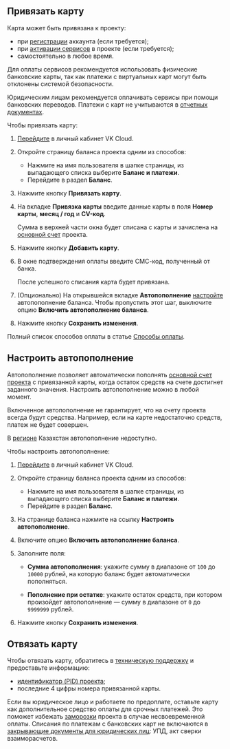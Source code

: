 ## Привязать карту

Карта может быть привязана к проекту:

- при [регистрации](/ru/intro/start/account-registration) аккаунта (если требуется);
- при [активации сервисов](/ru/tools-for-using-services/account/service-management/activation) в проекте (если требуется);
- самостоятельно в любое время.

Для оплаты сервисов рекомендуется использовать физические банковские карты, так как платежи с виртуальных карт могут быть отклонены системой безопасности.

<info>

Юридическим лицам рекомендуется оплачивать сервисы при помощи банковских переводов. Платежи с карт не учитываются в [отчетных документах](../../concepts/report#yuridicheskie_lica).

</info>

Чтобы привязать карту:

1. [Перейдите](https://msk.cloud.vk.com/app/) в личный кабинет VK Cloud.
1. Откройте страницу баланса проекта одним из способов:

    - Нажмите на имя пользователя в шапке страницы, из выпадающего списка выберите **Баланс и платежи**.
    - Перейдите в раздел **Баланс**.

1. Нажмите кнопку **Привязать карту**.
1. На вкладке **Привязка карты** введите данные карты в поля **Номер карты**, **месяц / год** и **CV-код**.

    Сумма в верхней части окна будет списана с карты и зачислена на [основной счет](../../concepts/balance#osnovnoy_i_bonusnyy_schet) проекта.

1. Нажмите кнопку **Добавить карту**.
1. В окне подтверждения оплаты введите СМС-код, полученный от банка.

    После успешного списания карта будет привязана.

1. (Опционально) На открывшейся вкладке **Автопополнение** [настройте](#nastroit_avtopopolnenie) автопополнение баланса. Чтобы пропустить этот шаг, выключите опцию **Включить автопополнение баланса**.
1. Нажмите кнопку **Сохранить изменения**.

<info>

Полный список способов оплаты в статье [Способы оплаты](../../concepts/payment-methods).

</info>

## Настроить автопополнение

Автопополнение позволяет автоматически пополнять [основной счет проекта](../../concepts/balance#osnovnoy_i_bonusnyy_schet) с привязанной карты, когда остаток средств на счете достигнет заданного значения. Настроить автопополнение можно в любой момент.

Включенное автопополнение не гарантирует, что на счету проекта всегда будут средства. Например, если на карте недостаточно средств, платеж не будет совершен.

<warn>

В [регионе](/ru/tools-for-using-services/account/concepts/regions) Казахстан автопополнение недоступно.

</warn>

Чтобы настроить автопополнение:

1. [Перейдите](https://cloud.vk.com/app/) в личный кабинет VK Cloud.
1. Откройте страницу баланса проекта одним из способов:

    - Нажмите на имя пользователя в шапке страницы, из выпадающего списка выберите **Баланс и платежи**.
    - Перейдите в раздел **Баланс**.

1. На странице баланса нажмите на ссылку **Настроить автопополнение**.
1. Включите опцию **Включить автопополнение баланса**.
1. Заполните поля:

    - **Сумма автопополнения**: укажите сумму в диапазоне от `100` до `10000` рублей, на которую баланс будет автоматически пополняться.

    - **Пополнение при остатке**: укажите остаток средств, при котором произойдет автопополнение — сумму в диапазоне от `0` до `9999999` рублей.

1. Нажмите кнопку **Сохранить изменения**.

## Отвязать карту

Чтобы отвязать карту, обратитесь в [техническую поддержку](/ru/contacts) и предоставьте информацию:

- [идентификатор (PID) проекта](/ru/tools-for-using-services/account/service-management/project-settings/manage#poluchenie_identifikatora_proekta);
- последние 4 цифры номера привязанной карты.

<info>

Если вы юридическое лицо и работаете по предоплате, оставьте карту как дополнительное средство оплаты для срочных платежей. Это поможет избежать [заморозки](/ru/tools-for-using-services/account/concepts/projects#avtomaticheskaya_zamorozka_proekta) проекта в случае несвоевременной оплаты. Списания по платежам с банковских карт не включаются в [закрывающие документы для юридических лиц](../../concepts/report#sostav_otchetnyh_dokumentov_a8388e6): УПД, акт сверки взаиморасчетов.

</info>
